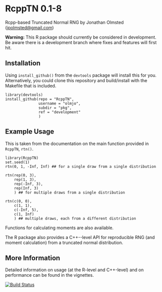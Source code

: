 # RcppTN 0.1-8

Rcpp-based Truncated Normal RNG by Jonathan Olmsted (jpolmsted@gmail.com)

**Warning:** This R package should currently be considered in development. Be
aware there is a development branch where fixes and features will first hit.

## Installation

Using `install_github()` from the `devtools` package will install this for
you. Alternatively, you could clone this repository and build/install with the
Makefile that is included.

```
library(devtools)
install_github(repo = "RcppTN",
               username = "olmjo",
               subdir = "pkg",
               ref = "development"
               )
```

## Example Usage

This is taken from the documentation on the main function provided
in `RcppTN`, `rtn()`.

```
library(RcppTN)
set.seed(1)
rtn(0, 1, -Inf, Inf) ## for a single draw from a single distribution

rtn(rep(0, 3),
    rep(1, 3),
    rep(-Inf, 3),
    rep(Inf, 3)
    ) ## for multiple draws from a single distribution

rtn(c(0, 0),
    c(1, 1),
    c(-Inf, 5),
    c(1, Inf)
    ) ## multiple draws, each from a different distribution
```

Functions for calculating moments are also available.

The R package also provides a C++--level API for reproducible RNG (and moment
calculation) from a truncated normal distribution.

## More Information

Detailed information on usage (at the R-level and C++-level) and on
performance can be found in the vignettes.

[![Build Status](https://travis-ci.org/olmjo/RcppTN.png?branch=development)](https://travis-ci.org/olmjo/RcppTN)
